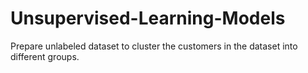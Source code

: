 # Unsupervised-Learning-Models
Prepare unlabeled dataset to cluster the customers in the dataset into different groups.

